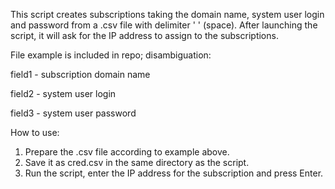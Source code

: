 This script creates subscriptions taking the domain name, system user login and password from a .csv file with delimiter ' ' (space).
After launching the script, it will ask for the IP address to assign to the subscriptions.

File example is included in repo; disambiguation:

field1 - subscription domain name

field2 - system user login

field3 - system user password

How to use:
1. Prepare the .csv file according to example above.
2. Save it as cred.csv in the same directory as the script.
3. Run the script, enter the IP address for the subscription and press Enter.
